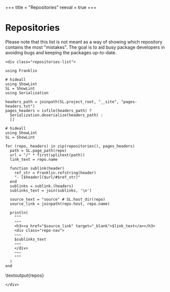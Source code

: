 +++
title = "Repositories"
reeval = true
+++

# Repositories

Please note that this list is not meant as a way of showing which repository contains the most "mistakes".
The goal is to aid busy package developers in avoiding bugs and keeping the packages up-to-date.

~~~
<div class="repositories-list">
~~~
```julia:create_repo_pages
using Franklin

# hideall
using ShowLint
SL = ShowLint
using Serialization

headers_path = joinpath(SL.project_root, "__site", "pages-headers.txt")
pages_headers = isfile(headers_path) ?
  Serialization.deserialize(headers_path) :
  []
```

```julia:repos
# hideall
using ShowLint
SL = ShowLint

for (repo, headers) in zip(repositories(), pages_headers)
  path = SL.page_path(repo)
  url = "/" * first(splitext(path))
  link_text = repo.name

  function sublink(header)
    ref_str = Franklin.refstring(header)
    "- [$header]($url/#$ref_str)" 
  end
  sublinks = sublink.(headers)
  sublinks_text = join(sublinks, '\n')

  source_text = "source" # SL.host_dir(repo)
  source_link = joinpath(repo.host, repo.name)

  println(
    """
    ~~~
    <h3><a href="$source_link" target="_blank">$link_text</a></h3>
    <div class="repo-nav">
    ~~~
    $sublinks_text
    ~~~
    </div>
    ~~~
    """
  )
end
```
\textoutput{repos}
~~~
</div>
~~~
